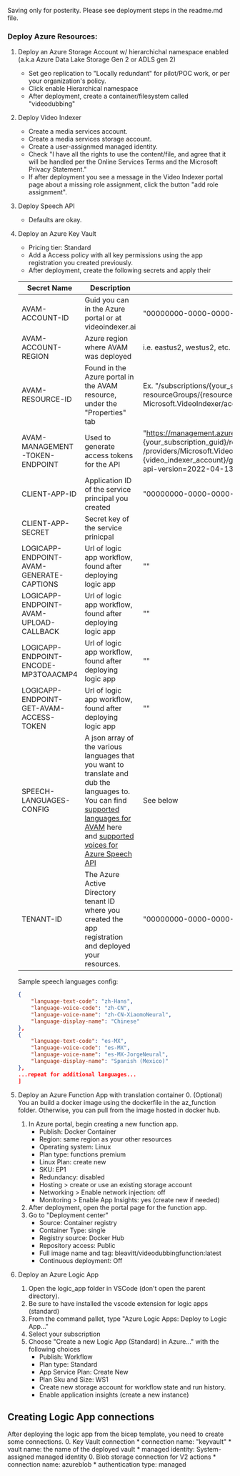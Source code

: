 Saving only for posterity. Please see deployment steps in the readme.md file. 

### Deploy Azure Resources:
1. Deploy an Azure Storage Account w/ hierarchichal namespace enabled (a.k.a Azure Data Lake Storage Gen 2 or ADLS gen 2)
    * Set geo replication to "Locally redundant" for pilot/POC work, or per your organization's policy. 
    * Click enable Hierarchical namespace
    * After deployment, create a container/filesystem called "videodubbing"
1.  Deploy Video Indexer
    * Create a media services account.
    * Create a media services storage account.
    * Create a user-assignmed managed identity.
    * Check "I have all the rights to use the content/file, and agree that it will be handled per the Online Services Terms and the Microsoft Privacy Statement." 
    * If after deployment you see a message in the Video Indexer portal page about a missing role assignment, click the button "add role assignment". 
1. Deploy Speech API
    * Defaults are okay.
1. Deploy an Azure Key Vault
    * Pricing tier: Standard
    * Add a Access policy with all key permissions using the app registration you created previously. 
    * After deployment, create the following secrets and apply their 

    Secret Name |Description | Example Value
    ---|---|---
    AVAM-ACCOUNT-ID | Guid you can in the Azure portal or at videoindexer.ai | "00000000-0000-0000-0000-000000000000"
    AVAM-ACCOUNT-REGION | Azure region where AVAM was deployed | i.e. eastus2, westus2, etc.     
    AVAM-RESOURCE-ID | Found in the Azure portal in the AVAM resource, under the "Properties" tab | Ex. "/subscriptions/{your_subscription_id_guid}/<br/>resourceGroups/{resource_group_name}/providers/<br/>Microsoft.VideoIndexer/accounts/{avam_account_name}"
    AVAM-MANAGEMENT-TOKEN-ENDPOINT | Used to generate access tokens for the API |   "https://management.azure.com/subscriptions/<br/>{your_subscription_guid}/resourceGroups/{your_resource_group_name}<br/>/providers/Microsoft.VideoIndexer/accounts/<br/>{video_indexer_account}/generateAccessToken?<br/>api-version=2022-04-13-preview"
    CLIENT-APP-ID | Application ID of the service principal you created | "00000000-0000-0000-0000-000000000000"
    CLIENT-APP-SECRET | Secret key of the service prinicpal | 
    LOGICAPP-ENDPOINT-AVAM-GENERATE-CAPTIONS | Url of logic app workflow, found after deploying logic app | ""
    LOGICAPP-ENDPOINT-AVAM-UPLOAD-CALLBACK | Url of logic app workflow, found after deploying logic app | ""
    LOGICAPP-ENDPOINT-ENCODE-MP3TOAACMP4 | Url of logic app workflow, found after deploying logic app | ""
    LOGICAPP-ENDPOINT-GET-AVAM-ACCESS-TOKEN | Url of logic app workflow, found after deploying logic app | "" 
    SPEECH-LANGUAGES-CONFIG | A json array of the various languages that you want to translate and dub the languages to. You can find [supported languages for AVAM](https://api-portal.videoindexer.ai/api-details#api=Operations&operation=Get-Video-Captions) here and [supported voices for Azure Speech API](https://docs.microsoft.com/en-us/azure/cognitive-services/speech-service/language-support?tabs=speechtotext#prebuilt-neural-voices) | See below
    TENANT-ID | The Azure Active Directory tenant ID where you created the app registration and deployed your resources. | "00000000-0000-0000-0000-000000000000"

    Sample speech languages config:
    ```json [
    {
        "language-text-code": "zh-Hans",
        "language-voice-code": "zh-CN",
        "language-voice-name": "zh-CN-XiaomoNeural",
        "language-display-name": "Chinese"
    },
    {
        "language-text-code": "es-MX",
        "language-voice-code": "es-MX",
        "language-voice-name": "es-MX-JorgeNeural",
        "language-display-name": "Spanish (Mexico)"
    },
    ...repeat for additional languages...
    ]
    ```

1. Deploy an Azure Function App with translation container
    0. (Optional) You an build a docker image using the dockerfile in the az_function folder. Otherwise, you can pull from the image hosted in docker hub. 
    1. In Azure portal, begin creating a new function app. 
        * Publish: Docker Container
        * Region: same region as your other resources
        * Operating system: Linux 
        * Plan type: functions premium
        * Linux Plan: create new
        * SKU: EP1
        * Redundancy: disabled
        * Hosting > create or use an existing storage account
        * Networking > Enable network injection: off
        * Monitoring > Enable App Insights: yes (create new if needed)
    2. After deployment, open the portal page for the function app. 
    3. Go to "Deployment center"
        * Source: Container registry
        * Container Type: single
        * Registry source: Docker Hub
        * Repository access: Public
        * Full image name and tag: bleavitt/videodubbingfunction:latest
        * Continuous deployment: Off

1. Deploy an Azure Logic App
    1. Open the logic_app folder in VSCode (don't open the parent directory). 
    1. Be sure to have installed the vscode extension for logic apps (standard)
    1. From the command pallet, type "Azure Logic Apps: Deploy to Logic App..."
    1. Select your subscription
    1. Choose "Create a new Logic App (Standard) in Azure..." with the following choices
        * Publish: Workflow
        * Plan type: Standard
        * App Service Plan: Create New
        * Plan Sku and Size: WS1
        * Create new storage account for workflow state and run history.
        * Enable application insights (create a new instance)



## Creating Logic App connections
After deploying the logic app from the bicep template, you need to create some connections. 
0. Key Vault connection
    * connection name: "keyvault"
    * vault name: the name of the deployed vault
    * managed identity: System-assigned managed identity
0. Blob storage connection for V2 actions
    * connection name: azureblob
    * authentication type: managed 